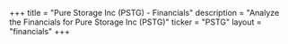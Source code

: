+++
title = "Pure Storage Inc (PSTG) - Financials"
description = "Analyze the Financials for Pure Storage Inc (PSTG)"
ticker = "PSTG"
layout = "financials"
+++

